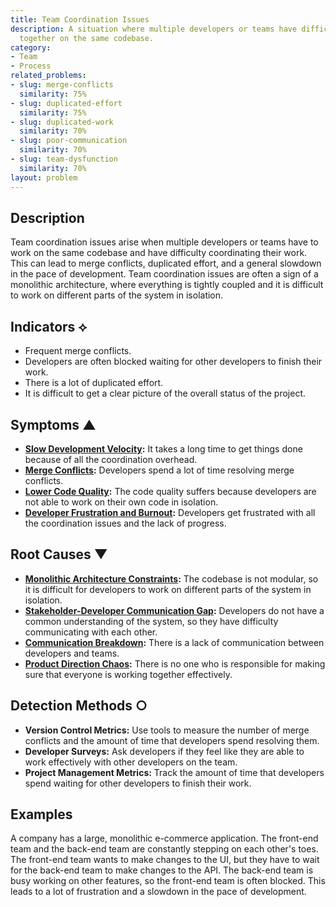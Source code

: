 ```yaml
---
title: Team Coordination Issues
description: A situation where multiple developers or teams have difficulty working
  together on the same codebase.
category:
- Team
- Process
related_problems:
- slug: merge-conflicts
  similarity: 75%
- slug: duplicated-effort
  similarity: 75%
- slug: duplicated-work
  similarity: 70%
- slug: poor-communication
  similarity: 70%
- slug: team-dysfunction
  similarity: 70%
layout: problem
---
```


## Description
Team coordination issues arise when multiple developers or teams have to work on the same codebase and have difficulty coordinating their work. This can lead to merge conflicts, duplicated effort, and a general slowdown in the pace of development. Team coordination issues are often a sign of a monolithic architecture, where everything is tightly coupled and it is difficult to work on different parts of the system in isolation.

## Indicators ⟡
- Frequent merge conflicts.
- Developers are often blocked waiting for other developers to finish their work.
- There is a lot of duplicated effort.
- It is difficult to get a clear picture of the overall status of the project.

## Symptoms ▲
- **[Slow Development Velocity](slow-development-velocity.md):** It takes a long time to get things done because of all the coordination overhead.
- **[Merge Conflicts](merge-conflicts.md):** Developers spend a lot of time resolving merge conflicts.
- **[Lower Code Quality](lower-code-quality.md):** The code quality suffers because developers are not able to work on their own code in isolation.
- **[Developer Frustration and Burnout](developer-frustration-and-burnout.md):** Developers get frustrated with all the coordination issues and the lack of progress.

## Root Causes ▼
- **[Monolithic Architecture Constraints](monolithic-architecture-constraints.md):** The codebase is not modular, so it is difficult for developers to work on different parts of the system in isolation.
- **[Stakeholder-Developer Communication Gap](stakeholder-developer-communication-gap.md):** Developers do not have a common understanding of the system, so they have difficulty communicating with each other.
- **[Communication Breakdown](communication-breakdown.md):** There is a lack of communication between developers and teams.
- **[Product Direction Chaos](product-direction-chaos.md):** There is no one who is responsible for making sure that everyone is working together effectively.

## Detection Methods ○
- **Version Control Metrics:** Use tools to measure the number of merge conflicts and the amount of time that developers spend resolving them.
- **Developer Surveys:** Ask developers if they feel like they are able to work effectively with other developers on the team.
- **Project Management Metrics:** Track the amount of time that developers spend waiting for other developers to finish their work.

## Examples
A company has a large, monolithic e-commerce application. The front-end team and the back-end team are constantly stepping on each other's toes. The front-end team wants to make changes to the UI, but they have to wait for the back-end team to make changes to the API. The back-end team is busy working on other features, so the front-end team is often blocked. This leads to a lot of frustration and a slowdown in the pace of development.
